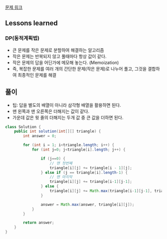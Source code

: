 [문제 링크](https://school.programmers.co.kr/learn/courses/30/lessons/43105)

## Lessons learned
### DP(동적계획법)
- 큰 문제를 작은 문제로 분할하여 해결하는 알고리즘
- 작은 문제는 반복되지 않고 풀때마다 항상 값이 같다.
- 작은 문제의 답을 어딘가에 메모해 놓는다. (Memoization)
- 즉, 복잡한 문제를 여러 개의 간단한 문제(작은 문제)로 나누어 풀고, 그것을 결합하여 최종적인 문제를 해결

## 풀이
- 팁: 답을 별도의 배열이 아니라 삼각형 배열을 활용하면 된다.
- 맨 왼쪽과 맨 오른쪽은 더해지는 값이 같다.
- 가운데 값은 윗 줄의 더해지는 두개 값 중 큰 값을 더하면 된다.
```java
class Solution {
    public int solution(int[][] triangle) {
        int answer = 0;

        for (int i = 1; i<triangle.length; i++) {
            for (int j=0; j<triangle[i].length; j++) {

                if (j==0) {
                    // 맨 첫번째
                    triangle[i][j] += triangle[i - 1][j];
                } else if (j == triangle[i].length-1) {
                    // 맨 마지막
                    triangle[i][j] += triangle[i-1][j-1];
                } else {
                    triangle[i][j] += Math.max(triangle[i-1][j-1], triangle[i-1][j]);
                }

                answer = Math.max(answer, triangle[i][j]);
            }
        }

        return answer;
    }
}
```
